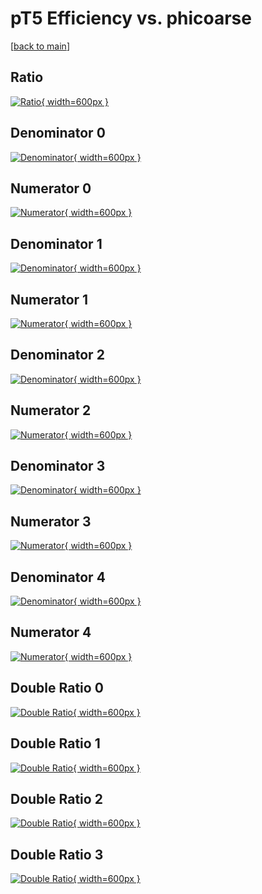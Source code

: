 # pT5 Efficiency vs. phicoarse

[[back to main](./)]



## Ratio

[![Ratio](../mtv/var/pT5_loweta_211_1_eff_phicoarse.png){ width=600px }](../mtv/var/pT5_loweta_211_1_eff_phicoarse.pdf)

## Denominator 0

[![Denominator](../mtv/den/pT5_loweta_211_1_eff_phicoarse_den0.png){ width=600px }](../mtv/den/pT5_loweta_211_1_eff_phicoarse_den0.pdf)

## Numerator 0

[![Numerator](../mtv/num/pT5_loweta_211_1_eff_phicoarse_num0.png){ width=600px }](../mtv/num/pT5_loweta_211_1_eff_phicoarse_num0.pdf)

## Denominator 1

[![Denominator](../mtv/den/pT5_loweta_211_1_eff_phicoarse_den1.png){ width=600px }](../mtv/den/pT5_loweta_211_1_eff_phicoarse_den1.pdf)

## Numerator 1

[![Numerator](../mtv/num/pT5_loweta_211_1_eff_phicoarse_num1.png){ width=600px }](../mtv/num/pT5_loweta_211_1_eff_phicoarse_num1.pdf)

## Denominator 2

[![Denominator](../mtv/den/pT5_loweta_211_1_eff_phicoarse_den2.png){ width=600px }](../mtv/den/pT5_loweta_211_1_eff_phicoarse_den2.pdf)

## Numerator 2

[![Numerator](../mtv/num/pT5_loweta_211_1_eff_phicoarse_num2.png){ width=600px }](../mtv/num/pT5_loweta_211_1_eff_phicoarse_num2.pdf)

## Denominator 3

[![Denominator](../mtv/den/pT5_loweta_211_1_eff_phicoarse_den3.png){ width=600px }](../mtv/den/pT5_loweta_211_1_eff_phicoarse_den3.pdf)

## Numerator 3

[![Numerator](../mtv/num/pT5_loweta_211_1_eff_phicoarse_num3.png){ width=600px }](../mtv/num/pT5_loweta_211_1_eff_phicoarse_num3.pdf)

## Denominator 4

[![Denominator](../mtv/den/pT5_loweta_211_1_eff_phicoarse_den4.png){ width=600px }](../mtv/den/pT5_loweta_211_1_eff_phicoarse_den4.pdf)

## Numerator 4

[![Numerator](../mtv/num/pT5_loweta_211_1_eff_phicoarse_num4.png){ width=600px }](../mtv/num/pT5_loweta_211_1_eff_phicoarse_num4.pdf)

## Double Ratio 0

[![Double Ratio](../mtv/ratio/pT5_loweta_211_1_eff_phicoarse_ratio0.png){ width=600px }](../mtv/ratio/pT5_loweta_211_1_eff_phicoarse_ratio0.pdf)

## Double Ratio 1

[![Double Ratio](../mtv/ratio/pT5_loweta_211_1_eff_phicoarse_ratio1.png){ width=600px }](../mtv/ratio/pT5_loweta_211_1_eff_phicoarse_ratio1.pdf)

## Double Ratio 2

[![Double Ratio](../mtv/ratio/pT5_loweta_211_1_eff_phicoarse_ratio2.png){ width=600px }](../mtv/ratio/pT5_loweta_211_1_eff_phicoarse_ratio2.pdf)

## Double Ratio 3

[![Double Ratio](../mtv/ratio/pT5_loweta_211_1_eff_phicoarse_ratio3.png){ width=600px }](../mtv/ratio/pT5_loweta_211_1_eff_phicoarse_ratio3.pdf)


